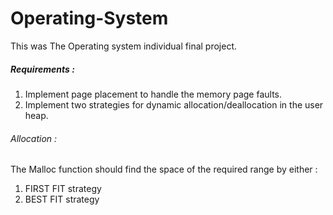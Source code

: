 # Operating-System

This was The Operating system individual final project. 

##### Requirements : 
1. Implement page placement to handle the memory page faults.
2. Implement two strategies for dynamic allocation/deallocation in the user heap. 

###### Allocation :
The Malloc function should find the space of the required range by either : 
1) FIRST FIT strategy
2) BEST FIT strategy

